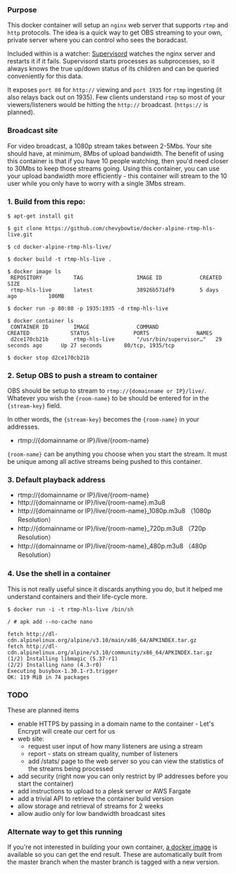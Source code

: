 ### Purpose

This docker container will setup an `nginx` web server that supports `rtmp` and `http` protocols. The idea is a quick way to get OBS streaming to your own, private server where you can control who sees the boradcast.

Included within is a watcher: [Supervisord](http://supervisord.org/) watches the nginx server and restarts it if it fails. Supervisord starts processes as subprocesses, so it always knows the true up/down status of its children and can be queried conveniently for this data.

It exposes `port 80` for `http://` viewing and `port 1935` for `rtmp` ingesting (it also relays back out on 1935). Few clients understand `rtmp` so most of your viewers/listeners would be hitting the `http://` broadcast. (`https://` is planned).


### Broadcast site

For video broadcast, a 1080p stream takes between 2-5Mbs. Your site should have, at minimum, 8Mbs of upload bandwidth. The benefit of using this container is that if you have 10 people watching, then you'd need closer to 30Mbs to keep those streams going. Using this container, you can use your upload bandwidth more efficiently - this container will stream to the 10 user while you only have to worry with a single 3Mbs stream.

### 1. Build from this repo:
```
$ apt-get install git 

$ git clone https://github.com/chevybowtie/docker-alpine-rtmp-hls-live.git

$ cd docker-alpine-rtmp-hls-live/

$ docker build -t rtmp-hls-live .

$ docker image ls
 REPOSITORY          TAG                 IMAGE ID            CREATED             SIZE
 rtmp-hls-live       latest              38926b571df9        5 days ago          106MB

$ docker run -p 80:80 -p 1935:1935 -d rtmp-hls-live

$ docker container ls
 CONTAINER ID        IMAGE               COMMAND                  CREATED             STATUS              PORTS               NAMES
 d2ce170cb21b        rtmp-hls-live       "/usr/bin/supervisor…"   29 seconds ago      Up 27 seconds       80/tcp, 1935/tcp   

$ docker stop d2ce170cb21b
```

### 2. Setup OBS to push a stream to container

OBS should be setup to stream to `rtmp://{domainname or IP}/live/`.  Whatever you wish the `{room-name}` to be should be entered for in the `{stream-key}` field.

In other words, the `{stream-key}` becomes the `{room-name}` in your addresses.

* rtmp://{domainname or IP}/live/{room-name} 

`{room-name}` can be anything you choose when you start the stream. It must be unique among all active streams being pushed to this container.


### 3. Default playback address

* rtmp://{domainname or IP}/live/{room-name}
* http://{domainname or IP}/live/{room-name}.m3u8   
* http://{domainname or IP}/live/{room-name}_1080p.m3u8 （1080p Resolution）   
* http://{domainname or IP}/live/{room-name}_720p.m3u8  （720p Resolution）   
* http://{domainname or IP}/live/{room-name}_480p.m3u8  （480p Resolution）   


### 4. Use the shell in a container

This is not really useful since it discards anything you do, but it helped me understand containers and their life-cycle more.

```
$ docker run -i -t rtmp-hls-live /bin/sh

/ # apk add --no-cache nano

fetch http://dl-cdn.alpinelinux.org/alpine/v3.10/main/x86_64/APKINDEX.tar.gz
fetch http://dl-cdn.alpinelinux.org/alpine/v3.10/community/x86_64/APKINDEX.tar.gz
(1/2) Installing libmagic (5.37-r1)
(2/2) Installing nano (4.3-r0)
Executing busybox-1.30.1-r3.trigger
OK: 119 MiB in 74 packages
```

### TODO

These are planned items

* enable HTTPS by passing in a domain name to the container - Let's Encrypt will create our cert for us
* web site: 
  * request user input of how many listeners are using a stream
  * report - stats on stream quality, number of listeners
  * add /stats/ page to the web server so you can view the statistics of the streams being processed
* add security (right now you can only restrict by IP addresses before you start the container)
* add instructions to upload to a plesk server or AWS Fargate
* add a trivial API to retrieve the container build version
* allow storage and retrieval of streams for 2 weeks
* allow audio only for low bandwidth broadcast sites


### Alternate way to get this running

If you're not interested in building your own container, [a docker image](https://hub.docker.com/repository/docker/chevybowtie/media-rebroadcast) is available so you can get the end result. These are automatically built from the master branch when the master branch is tagged with a new version.

